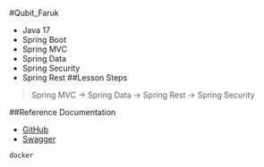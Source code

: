 #Qubit_Faruk
 - Java 17
 - Spring Boot
 - Spring MVC
 - Spring Data
 - Spring Security
 - Spring Rest
##Lesson Steps
> Spring MVC ->
> Spring Data ->
> Spring Rest ->
> Spring Security


##Reference Documentation
* [GitHub](https://github.com/OmerFarukD/SpringBootExample)
* [Swagger](https://localhost:8080/swagger-ui.html)
```sh
docker
```
